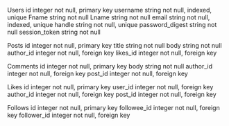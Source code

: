 Users
id              integer     not null, primary key
username        string      not null, indexed, unique
Fname           string      not null
Lname           string      not null
email           string      not null, indexed, unique
handle          string      not null, unique
password_digest string      not null
session_token   string      not null

Posts
id              integer     not null, primary key
title           string      not null
body            string      not null
author_id       integer     not null, foreign key
likes_id        integer     not null, foreign key


Comments
id              integer     not null, primary key
body            string      not null
author_id       integer     not null, foreign key
post_id         integer     not null, foreign key

Likes
id              integer     not null, primary key
user_id         integer     not null, foreign key
author_id       integer     not null, foreign key
post_id         integer     not null, foreign key

Follows
id              integer     not null, primary key
followee_id     integer     not null, foreign key
follower_id     integer     not null, foreign key
